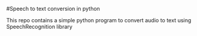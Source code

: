 #Speech to text conversion in python

This repo contains a  simple python program to convert audio to text using SpeechRecognition library
